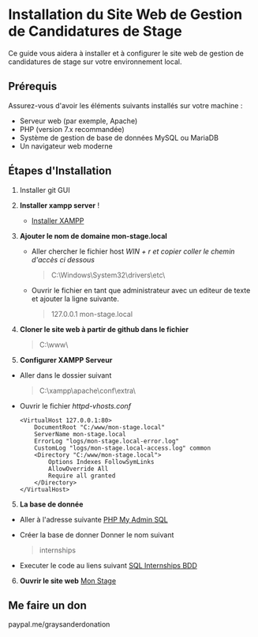 # Installation du Site Web de Gestion de Candidatures de Stage

Ce guide vous aidera à installer et à configurer le site web de gestion de candidatures de stage sur votre environnement local.

## Prérequis

Assurez-vous d'avoir les éléments suivants installés sur votre machine :

- Serveur web (par exemple, Apache)
- PHP (version 7.x recommandée)
- Système de gestion de base de données MySQL ou MariaDB
- Un navigateur web moderne

## Étapes d'Installation

1. Installer git GUI

1. **Installer xampp server** ! 
    - [Installer XAMPP](https://www.apachefriends.org/fr/download.html)

2. **Ajouter le nom de domaine mon-stage.local**
    - Aller chercher le fichier host
    *WIN + r et copier coller le chemin d'accès ci dessous*
        > C:\Windows\System32\drivers\etc\

    - Ouvrir le fichier en tant que administrateur avec un editeur de texte et ajouter la ligne suivante.
        > 127.0.0.1 mon-stage.local

3. **Cloner le site web à partir de github dans le fichier**
    > C:\www\

4. **Configurer XAMPP Serveur**

- Aller dans le dossier suivant
    >C:\xampp\apache\conf\extra\
- Ouvrir le fichier *httpd-vhosts.conf*
    ```
    <VirtualHost 127.0.0.1:80>
        DocumentRoot "C:/www/mon-stage.local"
        ServerName mon-stage.local
        ErrorLog "logs/mon-stage.local-error.log"
        CustomLog "logs/mon-stage.local-access.log" common
        <Directory "C:/www/mon-stage.local">
            Options Indexes FollowSymLinks
            AllowOverride All
            Require all granted
        </Directory>
    </VirtualHost>
    ```

5. **La base de donnée**
- Aller à l'adresse suivante
    [PHP My Admin SQL](http://localhost/phpmyadmin/index.php?route=/server/databases)

- Créer la base de donner
    Donner le nom suivant
    > internships
    
- Executer le code au liens suivant
    [SQL Internships BDD](http://localhost/phpmyadmin/index.php?route=/database/sql&db=internships)

6. **Ouvrir le site web**
    [Mon Stage](http://mon-stage.local/accueil)

## Me faire un don

paypal.me/graysanderdonation